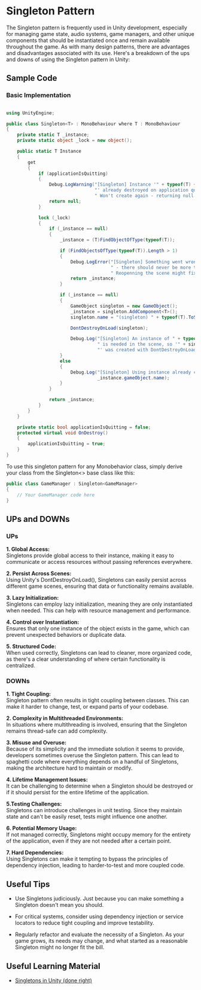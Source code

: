 # Singleton Pattern

The Singleton pattern is frequently used in Unity development, especially for managing game state, audio systems, game managers, and other unique components that should be instantiated once and remain available throughout the game. As with many design patterns, there are advantages and disadvantages associated with its use. Here's a breakdown of the ups and downs of using the Singleton pattern in Unity:

## Sample Code

### Basic Implementation
```C#

using UnityEngine;

public class Singleton<T> : MonoBehaviour where T : MonoBehaviour
{
    private static T _instance;
    private static object _lock = new object();

    public static T Instance
    {
        get
        {
            if (applicationIsQuitting)
            {
                Debug.LogWarning("[Singleton] Instance '" + typeof(T) +
                                 "' already destroyed on application quit." +
                                 " Won't create again - returning null.");
                return null;
            }

            lock (_lock)
            {
                if (_instance == null)
                {
                    _instance = (T)FindObjectOfType(typeof(T));

                    if (FindObjectsOfType(typeof(T)).Length > 1)
                    {
                        Debug.LogError("[Singleton] Something went wrong " +
                                       " - there should never be more than 1 singleton!" +
                                       " Reopenning the scene might fix it.");
                        return _instance;
                    }

                    if (_instance == null)
                    {
                        GameObject singleton = new GameObject();
                        _instance = singleton.AddComponent<T>();
                        singleton.name = "(singleton) " + typeof(T).ToString();

                        DontDestroyOnLoad(singleton);

                        Debug.Log("[Singleton] An instance of " + typeof(T) + 
                                  " is needed in the scene, so '" + singleton +
                                  "' was created with DontDestroyOnLoad.");
                    }
                    else
                    {
                        Debug.Log("[Singleton] Using instance already created: " +
                                  _instance.gameObject.name);
                    }
                }

                return _instance;
            }
        }
    }

    private static bool applicationIsQuitting = false;
    protected virtual void OnDestroy()
    {
        applicationIsQuitting = true;
    }
}

```

To use this singleton pattern for any Monobehavior class, simply derive your class from the Singleton<> base class like this:

```C#
public class GameManager : Singleton<GameManager>
{
    // Your GameManager code here
}

```

## UPs and DOWNs

### UPs

**1. Global Access:** <br>Singletons provide global access to their instance, making it easy to communicate or access resources without passing references everywhere.

**2. Persist Across Scenes:** <br>Using Unity's DontDestroyOnLoad(), Singletons can easily persist across different game scenes, ensuring that data or functionality remains available.

**3. Lazy Initialization:** <br>Singletons can employ lazy initialization, meaning they are only instantiated when needed. This can help with resource management and performance.

**4. Control over Instantiation:** <br>Ensures that only one instance of the object exists in the game, which can prevent unexpected behaviors or duplicate data.

**5. Structured Code:** <br>When used correctly, Singletons can lead to cleaner, more organized code, as there's a clear understanding of where certain functionality is centralized.

### DOWNs

**1. Tight Coupling:** <br>Singleton pattern often results in tight coupling between classes. This can make it harder to change, test, or expand parts of your codebase.

**2. Complexity in Multithreaded Environments:** <br>In situations where multithreading is involved, ensuring that the Singleton remains thread-safe can add complexity.

**3. Misuse and Overuse:** <br>Because of its simplicity and the immediate solution it seems to provide, developers sometimes overuse the Singleton pattern. This can lead to spaghetti code where everything depends on a handful of Singletons, making the architecture hard to maintain or modify.

**4. Lifetime Management Issues:** <br>It can be challenging to determine when a Singleton should be destroyed or if it should persist for the entire lifetime of the application.

**5.Testing Challenges:** <br>Singletons can introduce challenges in unit testing. Since they maintain state and can't be easily reset, tests might influence one another.

**6. Potential Memory Usage:** <br>If not managed correctly, Singletons might occupy memory for the entirety of the application, even if they are not needed after a certain point.

**7. Hard Dependencies:** <br>Using Singletons can make it tempting to bypass the principles of dependency injection, leading to harder-to-test and more coupled code.

## Useful Tips
- Use Singletons judiciously. Just because you can make something a Singleton doesn't mean you should.

- For critical systems, consider using dependency injection or service locators to reduce tight coupling and improve testability.

- Regularly refactor and evaluate the necessity of a Singleton. As your game grows, its needs may change, and what started as a reasonable Singleton might no longer fit the bill.

## Useful Learning Material

* [Singletons in Unity (done right)](https://gamedevbeginner.com/singletons-in-unity-the-right-way/ "by John French @ December 23, 2021")